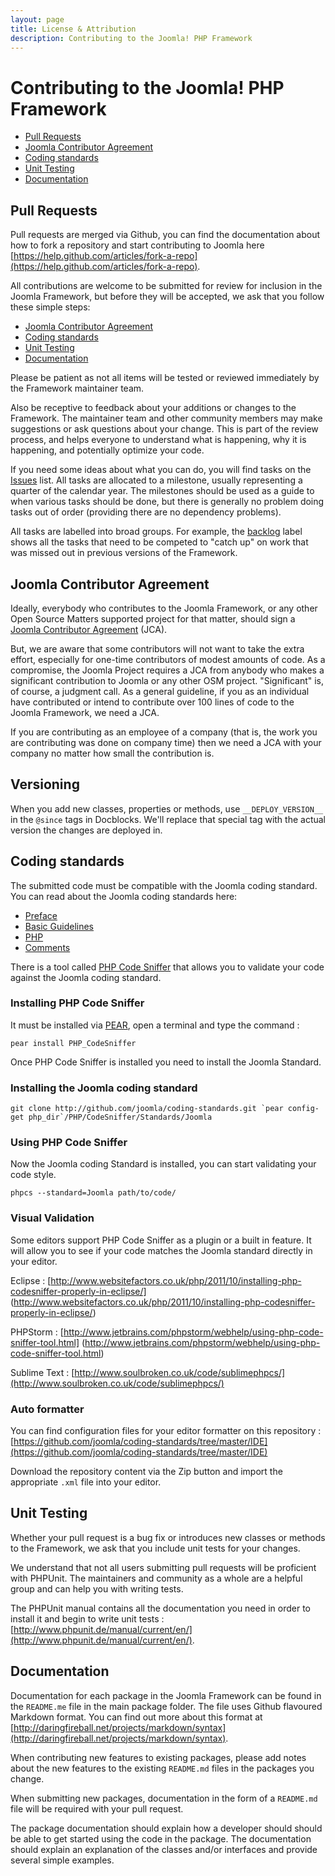 ```yaml
---
layout: page
title: License & Attribution
description: Contributing to the Joomla! PHP Framework
---
```


# Contributing to the Joomla! PHP Framework

* [Pull Requests](#pull-requests)
* [Joomla Contributor Agreement](#joomla-contributor-agreement)
* [Coding standards](#coding-standards)
* [Unit Testing](#unit-testing)
* [Documentation](#documentation)

## Pull Requests

Pull requests are merged via Github, you can find the documentation about how to fork a repository and start
contributing to Joomla here [https://help.github.com/articles/fork-a-repo](https://help.github.com/articles/fork-a-repo).

All contributions are welcome to be submitted for review for inclusion in the Joomla Framework, but before they will be
accepted, we ask that you follow these simple steps:

* [Joomla Contributor Agreement](#joomla-contributor-agreement)
* [Coding standards](#coding-standards)
* [Unit Testing](#unit-testing)
* [Documentation](#documentation)

Please be patient as not all items will be tested or reviewed immediately by the Framework maintainer team.

Also be receptive to feedback about your additions or changes to the Framework. The maintainer team and other community
members may make suggestions or ask questions about your change. This is part of the review process, and helps everyone to understand what is happening, why it is happening, and potentially optimize your code.

If you need some ideas about what you can do, you will find tasks on the
[Issues](https://github.com/joomla/joomla-framework/issues) list. All tasks are allocated to a milestone, usually
representing a quarter of the calendar year. The milestones should be used as a guide to when various tasks should be
done, but there is generally no problem doing tasks out of order (providing there are no dependency problems).

All tasks are labelled into broad groups. For example, the
[backlog](https://github.com/joomla/joomla-framework/issues?labels=backlog&page=1&state=open) label shows all the tasks
that need to be competed to "catch up" on work that was missed out in previous versions of the Framework.

## Joomla Contributor Agreement

Ideally, everybody who contributes to the Joomla Framework, or any other Open Source Matters supported project for that
matter, should sign a [Joomla Contributor Agreement](http://developer.joomla.org/contributor-agreements.html) (JCA).

But, we are aware that some contributors will not want to take the extra effort, especially for one-time contributors of
modest amounts of code.  As a compromise, the Joomla Project requires a JCA from anybody who makes a significant
contribution to Joomla or any other OSM project.  "Significant" is, of course, a judgment call.  As a general guideline,
if you as an individual have contributed or intend to contribute over 100 lines of code to the Joomla Framework, we need
a JCA.

If you are contributing as an employee of a company (that is, the work you are contributing was done on company time)
then we need a JCA with your company no matter how small the contribution is.

## <a name="jca"></a>Versioning

When you add new classes, properties or methods, use `__DEPLOY_VERSION__` in the `@since` tags in Docblocks.
We'll replace that special tag with the actual version the changes are deployed in.

## Coding standards

The submitted code must be compatible with the Joomla coding standard. You can read about the Joomla coding standards
here:

 * [Preface](docs/coding-standards)
 * [Basic Guidelines](docs/coding-standards)
 * [PHP](docs/php)
 * [Comments](docs/comments)

There is a tool called [PHP Code Sniffer](http://pear.php.net/package/PHP_CodeSniffer) that allows you to validate your
code against the Joomla coding standard.

### Installing PHP Code Sniffer

It must be installed via [PEAR](http://pear.php.net/), open a terminal and type the command :

``pear install PHP_CodeSniffer``

Once PHP Code Sniffer is installed you need to install the Joomla Standard.

### Installing the Joomla coding standard

``git clone http://github.com/joomla/coding-standards.git `pear config-get php_dir`/PHP/CodeSniffer/Standards/Joomla``

### Using PHP Code Sniffer

Now the Joomla coding Standard is installed, you can start validating your code style.

`phpcs --standard=Joomla path/to/code/`

### Visual Validation

Some editors support PHP Code Sniffer as a plugin or a built in feature.
It will allow you to see if your code matches the Joomla standard directly in your editor.

Eclipse : [http://www.websitefactors.co.uk/php/2011/10/installing-php-codesniffer-properly-in-eclipse/]
(http://www.websitefactors.co.uk/php/2011/10/installing-php-codesniffer-properly-in-eclipse/)

PHPStorm : [http://www.jetbrains.com/phpstorm/webhelp/using-php-code-sniffer-tool.html]
(http://www.jetbrains.com/phpstorm/webhelp/using-php-code-sniffer-tool.html)

Sublime Text : [http://www.soulbroken.co.uk/code/sublimephpcs/](http://www.soulbroken.co.uk/code/sublimephpcs/)

### Auto formatter

You can find configuration files for your editor formatter on this repository :
[https://github.com/joomla/coding-standards/tree/master/IDE](https://github.com/joomla/coding-standards/tree/master/IDE)

Download the repository content via the Zip button and import the appropriate `.xml` file into your editor.

## Unit Testing

Whether your pull request is a bug fix or introduces new classes or methods to the Framework, we ask that you include
unit tests for your changes.

We understand that not all users submitting pull requests will be proficient with PHPUnit. The maintainers and community
as a whole are a helpful group and can help you with writing tests.

The PHPUnit manual contains all the documentation you need in order to install it and begin to write unit tests :
[http://www.phpunit.de/manual/current/en/](http://www.phpunit.de/manual/current/en/).

## Documentation

Documentation for each package in the Joomla Framework can be found in the `README.me` file in the main package folder.
The file uses Github flavoured Markdown format. You can find out more about this format at
[http://daringfireball.net/projects/markdown/syntax](http://daringfireball.net/projects/markdown/syntax).

When contributing new features to existing packages, please add notes about the new features to the existing `README.md`
files in the packages you change.

When submitting new packages, documentation in the form of a `README.md` file will be required with your pull request.

The package documentation should explain how a developer should should be able to get started using the code in the
package. The documentation should explain an explanation of the classes and/or interfaces and provide several simple
examples.
